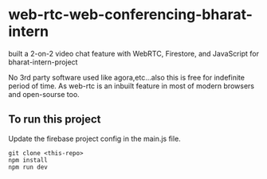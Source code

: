 # web-rtc-web-conferencing-bharat-intern

built a 2-on-2 video chat feature with WebRTC, Firestore, and JavaScript for bharat-intern-project

No 3rd party software used like agora,etc...also this is free for indefinite period of time. As web-rtc is an inbuilt feature in most of modern browsers and open-sourse too.


## To run this project

Update the firebase project config in the main.js file. 

```
git clone <this-repo>
npm install
npm run dev
```
